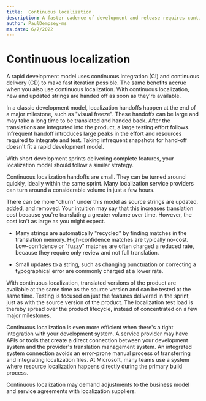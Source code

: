 ```yaml
---
title:  Continuous localization
description: A faster cadence of development and release requires continuous delivery of localized content.
author: PaulDempsey-ms
ms.date: 6/7/2022
--- 
```


# Continuous localization

A rapid development model uses continuous integration (CI) and continuous delivery (CD) to make fast iteration possible.
The same benefits accrue when you also use continuous localization.
With continuous localization, new and updated strings are handed off as soon as they're available.

In a classic development model, localization handoffs happen at the end of a major milestone, such as "visual freeze".
These handoffs can be large and may take a long time to be translated and handed back.
After the translations are integrated into the product, a large testing effort follows.
Infrequent handoff introduces large peaks in the effort and resources required to integrate and test.
Taking infrequent snapshots for hand-off doesn't fit a rapid development model.

With short development sprints delivering complete features, your localization model should follow a similar strategy.

Continuous localization handoffs are small.
They can be turned around quickly, ideally within the same sprint.
Many localization service providers can turn around a considerable volume in just a few hours.

There can be more "churn" under this model as source strings are updated, added, and removed.
Your intuition may say that this increases translation cost because you're translating a greater volume over time.
However, the cost isn't as large as you might expect.

* Many strings are automatically "recycled" by finding matches in the translation memory.
  High-confidence matches are typically no-cost.
  Low-confidence or "fuzzy" matches are often charged a reduced rate, because they require only review and not full translation.

* Small updates to a string, such as changing punctuation or correcting a typographical error are commonly charged at a lower rate.

With continuous localization, translated versions of the product are available at the same time as the source version and can be tested at the same time.
Testing is focused on just the features delivered in the sprint, just as with the source version of the product.
The localization test load is thereby spread over the product lifecycle, instead of concentrated on a few major milestones.

Continuous localization is even more efficient when there's a tight integration with your development system.
A service provider may have APIs or tools that create a direct connection between your development system and the provider's translation management system.
An integrated system connection avoids an error-prone manual process of transferring and integrating localization files.
At Microsoft, many teams use a system where resource localization happens directly during the primary build process.

Continuous localization may demand adjustments to the business model and service agreements with localization suppliers.
